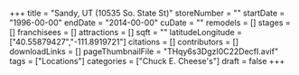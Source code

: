 +++
title = "Sandy, UT (10535 So. State St)"
storeNumber = ""
startDate = "1996-00-00"
endDate = "2014-00-00"
cuDate = ""
remodels = []
stages = []
franchisees = []
attractions = []
sqft = ""
latitudeLongitude = ["40.55879427","-111.8919721"]
citations = []
contributors = []
downloadLinks = []
pageThumbnailFile = "THqy6s3DgzI0C22DecfI.avif"
tags = ["Locations"]
categories = ["Chuck E. Cheese's"]
draft = false
+++
